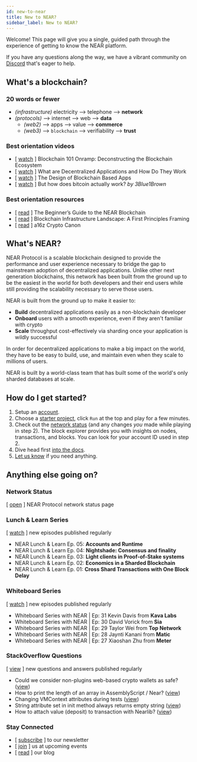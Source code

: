 ```yaml
---
id: new-to-near
title: New to NEAR?
sidebar_label: New to NEAR?
---
```


Welcome!  This page will give you a single, guided path through the experience of getting to know the NEAR platform.

If you have any questions along the way, we have a vibrant community on [Discord](http://near.chat/) that's eager to help.

## What's a blockchain?

### 20 words or fewer
- *(infrastructure)* electricity --> telephone --> **network**
- *(protocols)* --> internet --> web --> **data**
  - *(web2)* --> apps --> value --> **commerce**
  - *(web3)* --> `blockchain` --> verifiability --> **trust**

### Best orientation videos

- [ [watch](https://www.youtube.com/watch?v=Y21YtLzGbH0&feature=youtu.b&t=2656) ] Blockchain 101 Onramp: Deconstructing the Blockchain Ecosystem
- [ [watch](https://www.youtube.com/watch?v=Gd-aNfDqgQY&feature=youtu.be&t=1100) ] What are Decentralized Applications and How Do They Work
- [ [watch](https://www.youtube.com/watch?v=Y21YtLzGbH0&feature=youtu.b&t=2656) ] The Design of Blockchain Based Apps
- [ [watch](https://www.youtube.com/watch?v=bBC-nXj3Ng4) ] But how does bitcoin actually work? *by 3Blue1Brown*

### Best orientation resources

- [ [read](https://nearprotocol.com/blog/the-beginners-guide-to-the-near-blockchain/) ] The Beginner’s Guide to the NEAR Blockchain
- [ [read](https://medium.com/@trentmc0/blockchain-infrastructure-landscape-a-first-principles-framing-92cc5549bafe) ] Blockchain Infrastructure Landscape: A First Principles Framing
- [ [read](https://a16z.com/2018/02/10/crypto-readings-resources/) ] a16z Crypto Canon

## What's NEAR?

NEAR Protocol is a scalable blockchain designed to provide the performance and user experience necessary to bridge the gap to mainstream adoption of decentralized applications. Unlike other next generation blockchains, this network has been built from the ground up to be the easiest in the world for both developers and their end users while still providing the scalability necessary to serve those users.

NEAR is built from the ground up to make it easier to:

- **Build**
  decentralized applications easily as a non-blockchain developer
- **Onboard**
  users with a smooth experience, even if they aren't familiar with crypto
- **Scale**
  throughput cost-effectively via sharding once your application is wildly successful

In order for decentralized applications to make a big impact on the world, they have to be easy to build, use, and maintain even when they scale to millions of users.

NEAR is built by a world-class team that has built some of the world's only sharded databases at scale.

## How do I get started?

1. Setup an [account](https://wallet.nearprotocol.com/).
2. Choose a [starter project](http://near.dev/), click `Run` at the top and play for a few minutes.
3. Check out the [network status](http://.explorer.nearprotocol.com) (and any changes *you* made while playing in step 2). The block explorer provides you with insights on nodes, transactions, and blocks. You can look for your account ID used in step 2.
4. Dive head first [into the docs](http://docs.nearprotocol.com).
5. [Let us know](http://near.chat) if you need anything.


## Anything else going on?

### Network Status

[ [open](https://nearprotocol.statuspal.io/) ] NEAR Protocol network status page

### Lunch & Learn Series

[ [watch](https://www.youtube.com/watch?v=mhJXsOKoSdg&list=PL9tzQn_TEuFW_t9QDzlQJZpEQnhcZte2y) ] new episodes published regularly

- NEAR Lunch & Learn Ep. 05: **Accounts and Runtime**
- NEAR Lunch & Learn Ep. 04: **Nightshade: Consensus and finality**
- NEAR Lunch & Learn Ep. 03: **Light clients in Proof-of-Stake systems**
- NEAR Lunch & Learn Ep. 02: **Economics in a Sharded Blockchain**
- NEAR Lunch & Learn Ep. 01: **Cross Shard Transactions with One Block Delay**

### Whiteboard Series

[ [watch](https://www.youtube.com/playlist?list=PL9tzQn_TEuFWweVbfTbaedFdwVrvaYPq4) ] new episodes published regularly

- Whiteboard Series with NEAR | Ep: 31 Kevin Davis from **Kava Labs**
- Whiteboard Series with NEAR | Ep: 30 David Vorick from **Sia**
- Whiteboard Series with NEAR | Ep: 29 Taylor Wei from **Top Network**
- Whiteboard Series with NEAR | Ep: 28 Jaynti Kanani from **Matic**
- Whiteboard Series with NEAR | Ep: 27 Xiaoshan Zhu from **Meter**

### StackOverflow Questions

[ [view](https://stackoverflow.com/tags/nearprotocol) ] new questions and answers published regularly

- Could we consider non-plugins web-based crypto wallets as safe? ([view](https://stackoverflow.com/questions/59165184/could-we-consider-non-plugins-web-based-crypto-wallets-as-safe))
- How to print the length of an array in AssemblyScript / Near? ([view](https://stackoverflow.com/questions/57897731/how-to-print-the-length-of-an-array-in-assemblyscript-near))
- Changing VMContext attributes during tests ([view](https://stackoverflow.com/questions/58956740/changing-vmcontext-attributes-during-tests))
- String attribute set in init method always returns empty string ([view](https://stackoverflow.com/questions/58659873/string-attribute-set-in-init-method-always-returns-empty-string))
- How to attach value (deposit) to transaction with Nearlib? ([view](https://stackoverflow.com/questions/57904221/how-to-attach-value-deposit-to-transaction-with-nearlib))



### Stay Connected

- [ [subscribe](https://nearprotocol.com/newsletter) ] to our newsletter
- [ [join](https://nearprotocol.com/events/) ] us at upcoming events
- [ [read](https://nearprotocol.com/blog/) ] our blog
